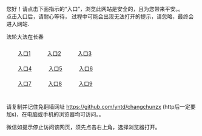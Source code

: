 您好！请点击下面指示的“入口”，浏览此网站是安全的，且为您带来平安。。 <br/>
点击入口后，请耐心等待， 过程中可能会出现无法打开的提示，请忽略，最终会进入网站. </br>

法轮大法在长春<br/>
<div style="padding:10px"><a style="margin:20px" target="_blank" href="https://d3ea34i3vqf5s5.cloudfront.net/2Qpsp?otmydqq" id="ccLink1" rel="nofollow">入口1</a> <a target="_blank" style="margin:20px" href="https://d1j5md4g4q1bfd.cloudfront.net/2Qpsp?spomvhr" id="ccLink2" rel="nofollow">入口2</a> <a style="margin:20px" target="_blank" href="https://d251tbw0aymig4.cloudfront.net/2Qpsp?vgiyf" id="ccLink3" rel="nofollow">入口3</a></div>

<div style="padding:10px" ><a style="margin:20px" target="_blank" href="https://d3ea34i3vqf5s5.cloudfront.net/2Qpsp?otmydqq" id="ccLink4" rel="nofollow">入口4</a> <a style="margin:20px" href="https://d1j5md4g4q1bfd.cloudfront.net/2Qpsp?spomvhr" target="_blank" id="ccLink5" rel="nofollow">入口5</a> <a style="margin:20px" href="https://d251tbw0aymig4.cloudfront.net/2Qpsp?vgiyf" target="_blank" id="ccLink6" rel="nofollow">入口6</a></div>

<div style="padding:10px"><a style="margin:20px" target="_blank" href="https://d3ea34i3vqf5s5.cloudfront.net/2Qpsp?otmydqq" id="ccLink7" rel="nofollow">入口7</a> <a style="margin:20px" href="https://d1j5md4g4q1bfd.cloudfront.net/2Qpsp?spomvhr" target="_blank" id="ccLink8" rel="nofollow">入口8</a> <a style="margin:20px" target="_blank" href="https://d251tbw0aymig4.cloudfront.net/2Qpsp?vgiyf" id="ccLink9" rel="nofollow">入口9</a></div>

<br/>



请复制并记住免翻墙网址 https://github.com/yntd/changchunzx (http后一定要加s)，在电脑或手机的浏览器均可访问。。<br/>

微信如提示停止访问该网页，须先点击右上角，选择浏览器打开。
